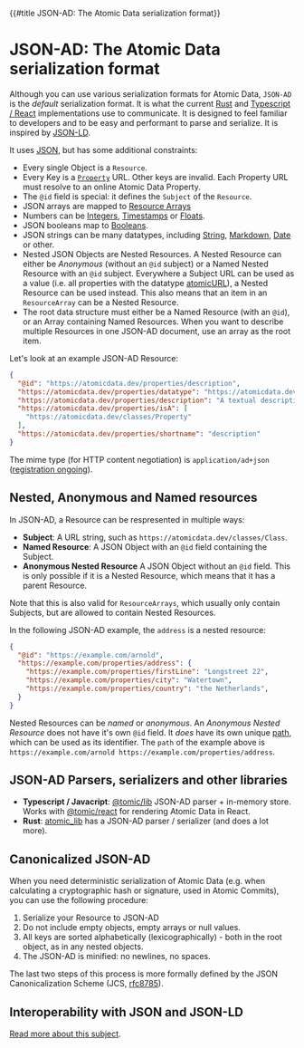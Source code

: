 {{#title JSON-AD: The Atomic Data serialization format}}
# JSON-AD: The Atomic Data serialization format

Although you can use various serialization formats for Atomic Data, `JSON-AD` is the _default_ serialization format.
It is what the current [Rust](https://github.com/joepio/atomic) and [Typescript / React](https://github.com/joepio/atomic-data-browser) implementations use to communicate.
It is designed to feel familiar to developers and to be easy and performant to parse and serialize.
It is inspired by [JSON-LD](https://json-ld.org/).

It uses [JSON](https://www.ecma-international.org/publications-and-standards/standards/ecma-404/), but has some additional constraints:

- Every single Object is a `Resource`.
- Every Key is a [`Property`](https://atomicdata.dev/classes/Property) URL. Other keys are invalid. Each Property URL must resolve to an online Atomic Data Property.
- The `@id` field is special: it defines the `Subject` of the `Resource`.
- JSON arrays are mapped to [Resource Arrays](https://atomicdata.dev/datatypes/resourceArray)
- Numbers can be [Integers](https://atomicdata.dev/datatypes/integer), [Timestamps](https://atomicdata.dev/datatypes/timestamp) or [Floats](https://atomicdata.dev/datatypes/float).
- JSON booleans map to [Booleans](https://atomicdata.dev/datatypes/boolean).
- JSON strings can be many datatypes, including [String](https://atomicdata.dev/datatypes/string), [Markdown](https://atomicdata.dev/datatypes/markdown), [Date](https://atomicdata.dev/datatypes/date) or other.
- Nested JSON Objects are Nested Resources. A Nested Resource can either be _Anonymous_ (without an `@id` subject) or a Named Nested Resource with an `@id` subject. Everywhere a Subject URL can be used as a value (i.e. all properties with the datatype [atomicURL](https://atomicdata.dev/datatypes/atomicURL)), a Nested Resource can be used instead. This also means that an item in an `ResourceArray` can be a Nested Resource.
- The root data structure must either be a Named Resource (with an `@id`), or an Array containing Named Resources. When you want to describe multiple Resources in one JSON-AD document, use an array as the root item.

Let's look at an example JSON-AD Resource:

```json
{
  "@id": "https://atomicdata.dev/properties/description",
  "https://atomicdata.dev/properties/datatype": "https://atomicdata.dev/datatypes/markdown",
  "https://atomicdata.dev/properties/description": "A textual description of something. When making a description, make sure that the first few words tell the most important part. Give examples. Since the text supports markdown, you're free to use links and more.",
  "https://atomicdata.dev/properties/isA": [
    "https://atomicdata.dev/classes/Property"
  ],
  "https://atomicdata.dev/properties/shortname": "description"
}
```

The mime type (for HTTP content negotiation) is `application/ad+json` ([registration ongoing](https://github.com/ontola/atomic-data-docs/issues/60)).

## Nested, Anonymous and Named resources

In JSON-AD, a Resource can be respresented in multiple ways:

- **Subject**: A URL string, such as `https://atomicdata.dev/classes/Class`.
- **Named Resource**: A JSON Object with an `@id` field containing the Subject.
- **Anonymous Nested Resource** A JSON Object without an `@id` field. This is only possible if it is a Nested Resource, which means that it has a parent Resource.

Note that this is also valid for `ResourceArrays`, which usually only contain Subjects, but are allowed to contain Nested Resources.

In the following JSON-AD example, the `address` is a nested resource:

```json
{
  "@id": "https://example.com/arnold",
  "https://example.com/properties/address": {
    "https://example.com/properties/firstLine": "Longstreet 22",
    "https://example.com/properties/city": "Watertown",
    "https://example.com/properties/country": "the Netherlands",
  }
}
```

Nested Resources can be _named_ or _anonymous_. An _Anonymous Nested Resource_ does not have it's own `@id` field.
It _does_ have its own unique [path](./paths.md), which can be used as its identifier.
The `path` of the example above is `https://example.com/arnold https://example.com/properties/address`.

## JSON-AD Parsers, serializers and other libraries

- **Typescript / Javacript**: [@tomic/lib](https://www.npmjs.com/package/@tomic/lib) JSON-AD parser + in-memory store. Works with [@tomic/react](https://www.npmjs.com/package/@tomic/lib) for rendering Atomic Data in React.
- **Rust**: [atomic_lib](https://crates.io/crates/atomic_lib) has a JSON-AD parser / serializer (and does a lot more).

## Canonicalized JSON-AD

When you need deterministic serialization of Atomic Data (e.g. when calculating a cryptographic hash or signature, used in Atomic Commits), you can use the following procedure:

1. Serialize your Resource to JSON-AD
1. Do not include empty objects, empty arrays or null values.
1. All keys are sorted alphabetically (lexicographically) - both in the root object, as in any nested objects.
1. The JSON-AD is minified: no newlines, no spaces.

The last two steps of this process is more formally defined by the JSON Canonicalization Scheme (JCS, [rfc8785](https://tools.ietf.org/html/rfc8785)).

## Interoperability with JSON and JSON-LD

[Read more about this subject](../interoperability/json.md).
